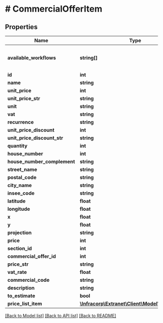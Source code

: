 # # CommercialOfferItem

## Properties

Name | Type | Description | Notes
------------ | ------------- | ------------- | -------------
**available_workflows** | **string[]** | liste des processus disponible pour l&#39;objet | [optional]
**id** | **int** |  | [optional]
**name** | **string** |  | [optional]
**unit_price** | **int** |  | [optional]
**unit_price_str** | **string** |  | [optional]
**unit** | **string** |  | [optional]
**vat** | **string** |  | [optional]
**recurrence** | **string** |  | [optional]
**unit_price_discount** | **int** |  | [optional]
**unit_price_discount_str** | **string** |  | [optional]
**quantity** | **int** |  | [optional]
**house_number** | **int** |  | [optional]
**house_number_complement** | **string** |  | [optional]
**street_name** | **string** |  | [optional]
**postal_code** | **string** |  | [optional]
**city_name** | **string** |  | [optional]
**insee_code** | **string** |  | [optional]
**latitude** | **float** |  | [optional]
**longitude** | **float** |  | [optional]
**x** | **float** |  | [optional]
**y** | **float** |  | [optional]
**projection** | **string** |  | [optional]
**price** | **int** |  | [optional]
**section_id** | **int** |  | [optional]
**commercial_offer_id** | **int** |  | [optional]
**price_str** | **string** |  | [optional]
**vat_rate** | **float** |  | [optional]
**commercial_code** | **string** |  | [optional]
**description** | **string** |  | [optional]
**to_estimate** | **bool** |  | [optional]
**price_list_item** | [**\Infracorp\Extranet\Client\Model\PriceListItem**](PriceListItem.md) |  | [optional]

[[Back to Model list]](../../README.md#models) [[Back to API list]](../../README.md#endpoints) [[Back to README]](../../README.md)
